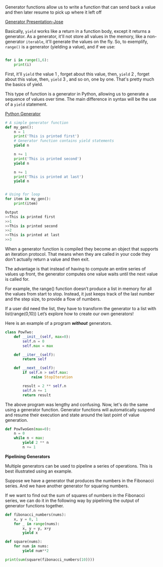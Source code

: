 Generator functions allow us to write a function that can send back a value and then later resume to 
pick up where it left off

[Generator Presentation-Jose](https://docs.google.com/presentation/d/1zx2OryDGyK0pajO2G5nplxJ4XT_UTV5KdCf6vYtyBnc/edit#slide=id.g342e6de5aa_0_53)

Basically, `yield` works like a return in a function body, except it returns a generator. As a generator, 
it'll not store all values in the memory, like a non-generator `iterable`, it'll generate the values on the fly.
So, to exemplify, `range()`  is a generator (yielding a value), and if we use:

```python

for i in range(1,6):
    print(i)
```
First, it'll `yield`  the value 1 , forget about this value, then, `yield` 2 , forget about this value, then, 
`yield` 3 , and so on, one by one.
That's pretty much the basics of yield.

This type of function is a generator in Python, allowing us to generate a sequence of values over time. 
The main difference in syntax will be the use of a `yield` statement.

[Python Generator](https://www.programiz.com/python-programming/generator "optional-title")

```python
# A simple generator function
def my_gen():
    n = 1
    print('This is printed first')
    # Generator function contains yield statements
    yield n

    n += 1
    print('This is printed second')
    yield n

    n += 1
    print('This is printed at last')
    yield n


# Using for loop
for item in my_gen():
    print(item)

Output
>>This is printed first
>>1
>>This is printed second
>>2
>>This is printed at last
>>3
```

When a generator function is compiled they become an object that supports an iteration protocol. 
That means when they are called in your code they don't actually return a value and then exit.

The advantage is that instead of having to compute an entire series of values up front, the generator computes 
one value waits until the next value is called for.

For example, the range() function doesn’t produce a list in memory for all the values from start to stop.
Instead, it just keeps track of the last number and the step size, to provide a flow of numbers.

If a user did need the list, they have to transform the generator to a list with list(range(0,10))
Let’s explore how to create our own generators!

Here is an example of a program **_without_** generators.

```python
class PowTwo:
    def __init__(self, max=0):
        self.n = 0
        self.max = max

    def __iter__(self):
        return self

    def __next__(self):
        if self.n > self.max:
            raise StopIteration

        result = 2 ** self.n
        self.n += 1
        return result
```
The above program was lengthy and confusing. Now, let's do the same using a generator function.
Generator functions will automatically suspend and resume their execution and state around the last point of 
value generation. 

```python
def PowTwoGen(max=0):
    n = 0
    while n < max:
        yield 2 ** n
        n += 1
```

**Pipelining Generators**

Multiple generators can be used to pipeline a series of operations. This is best illustrated using an example.

Suppose we have a generator that produces the numbers in the Fibonacci series. And we have another generator 
for squaring numbers.

If we want to find out the sum of squares of numbers in the Fibonacci series, we can do it in the following 
way by pipelining the output of generator functions together.

```python
def fibonacci_numbers(nums):
    x, y = 0, 1
    for _ in range(nums):
        x, y = y, x+y
        yield x

def square(nums):
    for num in nums:
        yield num**2

print(sum(square(fibonacci_numbers(10))))
```




